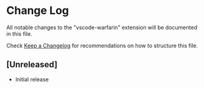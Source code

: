 # Change Log

All notable changes to the "vscode-warfarin" extension will be documented in this file.

Check [Keep a Changelog](http://keepachangelog.com/) for recommendations on how to structure this file.

## [Unreleased]

- Initial release